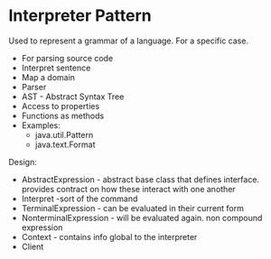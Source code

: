 # Interpreter Pattern

Used to represent a grammar of a language. For a specific case.

- For parsing source code
- Interpret sentence
- Map a domain
- Parser
- AST - Abstract Syntax Tree
- Access to properties
- Functions as methods
- Examples:
  - java.util.Pattern
  - java.text.Format
  
Design: 
  - AbstractExpression - abstract base class that defines interface. provides contract on how these interact with one another
  - Interpret -sort of the command
  - TerminalExpression - can be evaluated in their current form
  - NonterminalExpression - will be evaluated again. non compound expression
  - Context - contains info global to the interpreter
  - Client
   